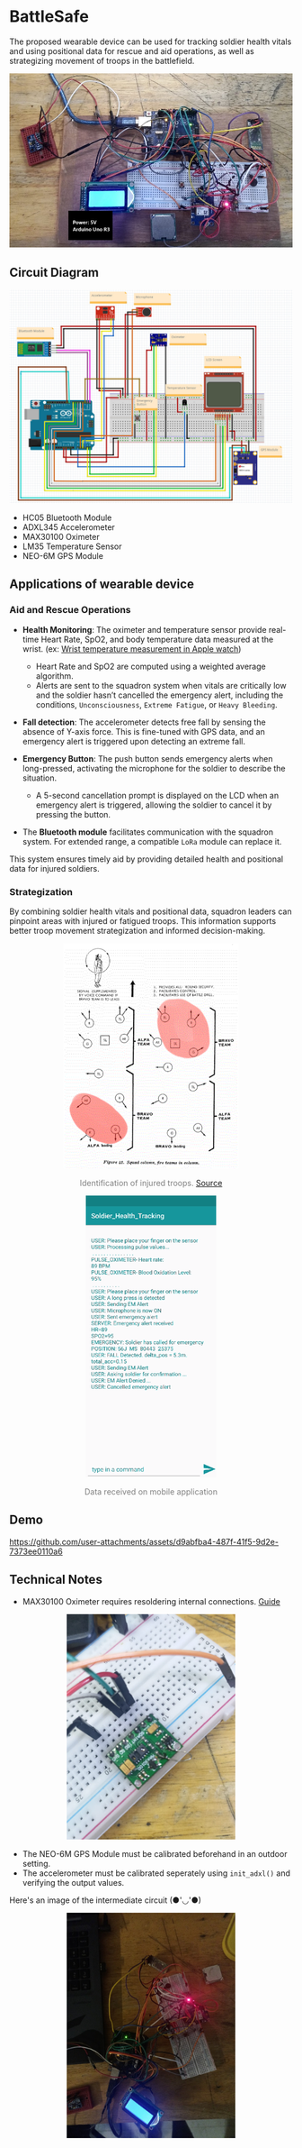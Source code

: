 # BattleSafe

The proposed wearable device can be used for tracking soldier health vitals and using positional data for rescue and aid operations,
as well as strategizing movement of troops in the battlefield.

![Circuit](./assets/circuit.jpg)

## Circuit Diagram

![circuit diagram](./assets/circuit-diagram.jpg)

- HC05 Bluetooth Module
- ADXL345 Accelerometer
- MAX30100 Oximeter
- LM35 Temperature Sensor
- NEO-6M GPS Module

## Applications of wearable device

### Aid and Rescue Operations
- **Health Monitoring**: The oximeter and temperature sensor provide real-time Heart Rate, SpO2, and body temperature data measured at the wrist. (ex: [Wrist temperature measurement in Apple watch](https://support.apple.com/en-us/102674))
    - Heart Rate and SpO2 are computed using a weighted average algorithm.
    - Alerts are sent to the squadron system when vitals are critically low and the soldier hasn’t cancelled the emergency alert, including the conditions, `Unconsciousness`, `Extreme Fatigue`, or `Heavy Bleeding`.

- **Fall detection**: The accelerometer detects free fall by sensing the absence of Y-axis force. This is fine-tuned with GPS data, and an emergency alert is triggered upon detecting an extreme fall.

- **Emergency Button**: The push button sends emergency alerts when long-pressed, activating the microphone for the soldier to describe the situation.
    - A 5-second cancellation prompt is displayed on the LCD when an emergency alert is triggered, allowing the soldier to cancel it by pressing the button.

- The **Bluetooth module** facilitates communication with the squadron system. For extended range, a compatible `LoRa` module can replace it.

This system ensures timely aid by providing detailed health and positional data for injured soldiers.

### Strategization

By combining soldier health vitals and positional data, squadron leaders can pinpoint areas with injured or fatigued troops. This information supports better troop movement strategization and informed decision-making.

<div align="center">
  <img src="./assets/teams.gif" alt="Map" height="400">
  <p style="color: grey;" align="center">Identification of injured troops. <a href="http://hardscrabblefarm.com/vn/combat-formations.html">Source</a></p>
</div>

<div align="center">
  <img  src="./assets/mobile-app.png" alt="Mobile App" height="500">
  <p style="color: grey;" align="center">Data received on mobile application</p>
</div>

## Demo

https://github.com/user-attachments/assets/d9abfba4-487f-41f5-9d2e-7373ee0110a6

## Technical Notes

- MAX30100 Oximeter requires resoldering internal connections. [Guide](https://lastminuteengineers.com/max30100-pulse-oximeter-heart-rate-sensor-arduino-tutorial/)

<p align="center"><img src="./assets/oxi-solder.jpg" alt="Oximeter Resolder" width="300"></p>


- The NEO-6M GPS Module must be calibrated beforehand in an outdoor setting.
- The accelerometer must be calibrated seperately using `init_adxl()` and verifying the output values.

Here's an image of the intermediate circuit (●'◡'●)

<p align="center"><img src="./assets/build.jpg" alt="Oximeter Resolder" width="300"></p>